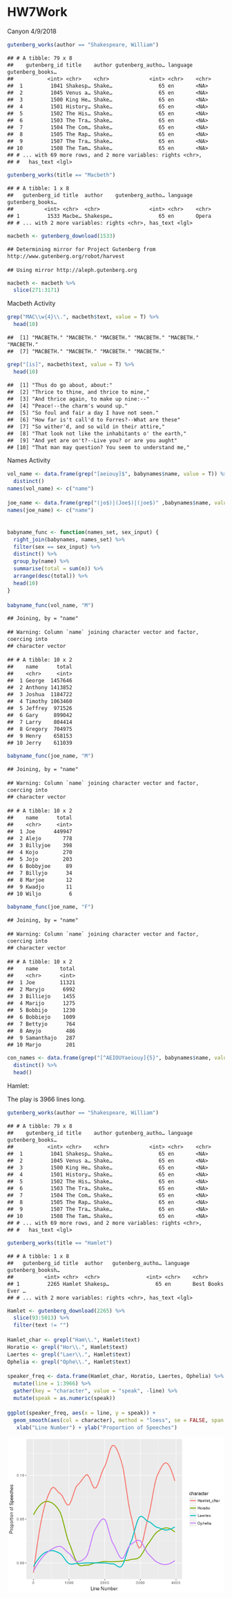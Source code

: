 HW7Work
================
Canyon
4/9/2018

``` r
gutenberg_works(author == "Shakespeare, William")
```

    ## # A tibble: 79 x 8
    ##    gutenberg_id title    author gutenberg_autho… language gutenberg_books…
    ##           <int> <chr>    <chr>             <int> <chr>    <chr>           
    ##  1         1041 Shakesp… Shake…               65 en       <NA>            
    ##  2         1045 Venus a… Shake…               65 en       <NA>            
    ##  3         1500 King He… Shake…               65 en       <NA>            
    ##  4         1501 History… Shake…               65 en       <NA>            
    ##  5         1502 The His… Shake…               65 en       <NA>            
    ##  6         1503 The Tra… Shake…               65 en       <NA>            
    ##  7         1504 The Com… Shake…               65 en       <NA>            
    ##  8         1505 The Rap… Shake…               65 en       <NA>            
    ##  9         1507 The Tra… Shake…               65 en       <NA>            
    ## 10         1508 The Tam… Shake…               65 en       <NA>            
    ## # ... with 69 more rows, and 2 more variables: rights <chr>,
    ## #   has_text <lgl>

``` r
gutenberg_works(title == "Macbeth")
```

    ## # A tibble: 1 x 8
    ##   gutenberg_id title  author    gutenberg_autho… language gutenberg_books…
    ##          <int> <chr>  <chr>                <int> <chr>    <chr>           
    ## 1         1533 Macbe… Shakespe…               65 en       Opera           
    ## # ... with 2 more variables: rights <chr>, has_text <lgl>

``` r
macbeth <- gutenberg_download(1533)
```

    ## Determining mirror for Project Gutenberg from http://www.gutenberg.org/robot/harvest

    ## Using mirror http://aleph.gutenberg.org

``` r
macbeth <- macbeth %>%
  slice(271:3171)
```

Macbeth Activity

``` r
grep("MAC\\w{4}\\.", macbeth$text, value = T) %>%
  head(10)
```

    ##  [1] "MACBETH." "MACBETH." "MACBETH." "MACBETH." "MACBETH." "MACBETH."
    ##  [7] "MACBETH." "MACBETH." "MACBETH." "MACBETH."

``` r
grep("[is]", macbeth$text, value = T) %>%
  head(10)
```

    ##  [1] "Thus do go about, about:"                         
    ##  [2] "Thrice to thine, and thrice to mine,"             
    ##  [3] "And thrice again, to make up nine:--"             
    ##  [4] "Peace!--the charm's wound up."                    
    ##  [5] "So foul and fair a day I have not seen."          
    ##  [6] "How far is't call'd to Forres?--What are these"   
    ##  [7] "So wither'd, and so wild in their attire,"        
    ##  [8] "That look not like the inhabitants o' the earth," 
    ##  [9] "And yet are on't?--Live you? or are you aught"    
    ## [10] "That man may question? You seem to understand me,"

Names Activity

``` r
vol_name <- data.frame(grep("[aeiouy]$", babynames$name, value = T)) %>%
  distinct()
names(vol_name) <- c("name") 

joe_name <- data.frame(grep("(jo$)|(Joe$)|(joe$)" ,babynames$name, value = T)) %>% distinct()
names(joe_name) <- c("name") 


babyname_func <- function(names_set, sex_input) {
  right_join(babynames, names_set) %>% 
  filter(sex == sex_input) %>% 
  distinct() %>%
  group_by(name) %>%
  summarise(total = sum(n)) %>%
  arrange(desc(total)) %>%
  head(10)
}

babyname_func(vol_name, "M")
```

    ## Joining, by = "name"

    ## Warning: Column `name` joining character vector and factor, coercing into
    ## character vector

    ## # A tibble: 10 x 2
    ##    name      total
    ##    <chr>     <int>
    ##  1 George  1457646
    ##  2 Anthony 1413852
    ##  3 Joshua  1184722
    ##  4 Timothy 1063460
    ##  5 Jeffrey  971526
    ##  6 Gary     899042
    ##  7 Larry    804414
    ##  8 Gregory  704975
    ##  9 Henry    658153
    ## 10 Jerry    611039

``` r
babyname_func(joe_name, "M")
```

    ## Joining, by = "name"

    ## Warning: Column `name` joining character vector and factor, coercing into
    ## character vector

    ## # A tibble: 10 x 2
    ##    name      total
    ##    <chr>     <int>
    ##  1 Joe      449947
    ##  2 Alejo       778
    ##  3 Billyjoe    398
    ##  4 Kojo        270
    ##  5 Jojo        203
    ##  6 Bobbyjoe     89
    ##  7 Billyjo      34
    ##  8 Marjoe       12
    ##  9 Kwadjo       11
    ## 10 Wiljo         6

``` r
babyname_func(joe_name, "F")
```

    ## Joining, by = "name"

    ## Warning: Column `name` joining character vector and factor, coercing into
    ## character vector

    ## # A tibble: 10 x 2
    ##    name       total
    ##    <chr>      <int>
    ##  1 Joe        11321
    ##  2 Maryjo      6992
    ##  3 Billiejo    1455
    ##  4 Marijo      1275
    ##  5 Bobbijo     1230
    ##  6 Bobbiejo    1009
    ##  7 Bettyjo      764
    ##  8 Amyjo        486
    ##  9 Samanthajo   287
    ## 10 Marjo        201

``` r
con_names <- data.frame(grep("[^AEIOUYaeiouy]{5}", babynames$name, value = T)) %>%
  distinct() %>%
  head()
```

Hamlet:

The play is 3966 lines long.

``` r
gutenberg_works(author == "Shakespeare, William")
```

    ## # A tibble: 79 x 8
    ##    gutenberg_id title    author gutenberg_autho… language gutenberg_books…
    ##           <int> <chr>    <chr>             <int> <chr>    <chr>           
    ##  1         1041 Shakesp… Shake…               65 en       <NA>            
    ##  2         1045 Venus a… Shake…               65 en       <NA>            
    ##  3         1500 King He… Shake…               65 en       <NA>            
    ##  4         1501 History… Shake…               65 en       <NA>            
    ##  5         1502 The His… Shake…               65 en       <NA>            
    ##  6         1503 The Tra… Shake…               65 en       <NA>            
    ##  7         1504 The Com… Shake…               65 en       <NA>            
    ##  8         1505 The Rap… Shake…               65 en       <NA>            
    ##  9         1507 The Tra… Shake…               65 en       <NA>            
    ## 10         1508 The Tam… Shake…               65 en       <NA>            
    ## # ... with 69 more rows, and 2 more variables: rights <chr>,
    ## #   has_text <lgl>

``` r
gutenberg_works(title == "Hamlet")
```

    ## # A tibble: 1 x 8
    ##   gutenberg_id title  author   gutenberg_autho… language gutenberg_booksh…
    ##          <int> <chr>  <chr>               <int> <chr>    <chr>            
    ## 1         2265 Hamlet Shakesp…               65 en       Best Books Ever …
    ## # ... with 2 more variables: rights <chr>, has_text <lgl>

``` r
Hamlet <- gutenberg_download(2265) %>%
  slice(93:5013) %>%
  filter(text != "")

Hamlet_char <- grepl("Ham\\.", Hamlet$text)
Horatio <- grepl("Hor\\.", Hamlet$text)
Laertes <- grepl("Laer\\.", Hamlet$text)
Ophelia <- grepl("Ophe\\.", Hamlet$text)

speaker_freq <- data.frame(Hamlet_char, Horatio, Laertes, Ophelia) %>%
  mutate(line = 1:3966) %>%
  gather(key = "character", value = "speak", -line) %>%
  mutate(speak = as.numeric(speak))

ggplot(speaker_freq, aes(x = line, y = speak)) +
  geom_smooth(aes(col = character), method = "loess", se = FALSE, span = .4) +
   xlab("Line Number") + ylab("Proportion of Speeches") 
```

![](Act8_files/figure-markdown_github/unnamed-chunk-4-1.png)
